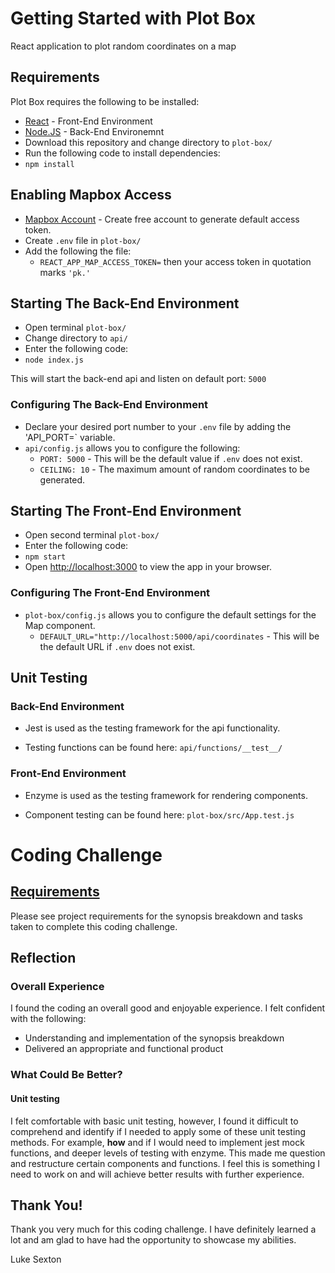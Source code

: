 # Getting Started with Plot Box

React application to plot random coordinates on a map

## Requirements

Plot Box requires the following to be installed:
- [React](https://reactjs.org/) - Front-End Environment
- [Node.JS](https://nodejs.org/en/) - Back-End Environemnt
- Download this repository and change directory to `plot-box/`
- Run the following code to install dependencies:
- `npm install`

## Enabling Mapbox Access

- [Mapbox Account](https://account.mapbox.com/) - Create free account to generate default access token.
- Create `.env` file in `plot-box/`
- Add the following the file:
  - `REACT_APP_MAP_ACCESS_TOKEN=` then your access token in quotation marks `'pk.'`


## Starting The Back-End Environment

- Open terminal `plot-box/`
- Change directory to `api/`
- Enter the following code:
- `node index.js`

This will start the back-end api and listen on default port: `5000`

### Configuring The Back-End Environment

- Declare your desired port number to your `.env` file by adding the 'API_PORT=` variable. 
- `api/config.js` allows you to configure the following:
  - `PORT: 5000` - This will be the default value if `.env` does not exist.
  - `CEILING: 10` - The maximum amount of random coordinates to be generated.  


## Starting The Front-End Environment

- Open second terminal `plot-box/`
- Enter the following code:
- `npm start`
- Open [http://localhost:3000](http://localhost:3000) to view the app in your browser.

### Configuring The Front-End Environment

- `plot-box/config.js` allows you to configure the default settings for the Map component.
  - `DEFAULT_URL="http://localhost:5000/api/coordinates` - This will be the default URL if `.env` does not exist.

## Unit Testing

### Back-End Environment

- Jest is used as the testing framework for the api functionality.

- Testing functions can be found here: `api/functions/__test__/`

### Front-End Environment

- Enzyme is used as the testing framework for rendering components.

- Component testing can be found here: `plot-box/src/App.test.js`

# Coding Challenge

## [Requirements](planning/requirements.md)

Please see project requirements for the synopsis breakdown and tasks taken to complete this coding challenge.

## Reflection

### Overall Experience
I found the coding an overall good and enjoyable experience. I felt confident with the following:
- Understanding and implementation of the synopsis breakdown
- Delivered an appropriate and functional product

### What Could Be Better?

#### Unit testing
I felt comfortable with basic unit testing, however, I found it difficult to comprehend and identify if I needed to apply some of these unit testing methods. For example, **how** and if I would need to implement jest mock functions, and deeper levels of testing with enzyme.
This made me question and restructure certain components and functions. I feel this is something I need to work on and will achieve better results with further experience.

## Thank You!
Thank you very much for this coding challenge. I have definitely learned a lot and am glad to have had the opportunity to showcase my abilities.

Luke Sexton
